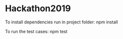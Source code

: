 # Hackathon2019

To install dependencies run in project folder: npm install

To run the test cases: npm test

